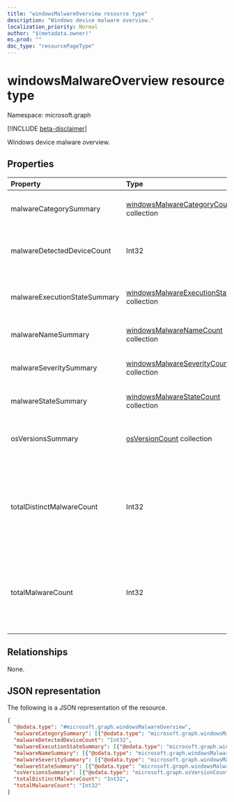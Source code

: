 ```yaml
---
title: "windowsMalwareOverview resource type"
description: "Windows device malware overview."
localization_priority: Normal
author: "$(metadata.owner)"
ms.prod: ""
doc_type: "resourcePageType"
---
```


# windowsMalwareOverview resource type

Namespace: microsoft.graph

[!INCLUDE [beta-disclaimer](../../includes/beta-disclaimer.md)]

Windows device malware overview.

## Properties

| Property                     | Type                                                                                              | Description                                                                                        |
| :--------------------------- | :------------------------------------------------------------------------------------------------ | :------------------------------------------------------------------------------------------------- |
| malwareCategorySummary       | [windowsMalwareCategoryCount](../resources/windowsmalwarecategorycount.md) collection             | Count of devices per malware category                                                              |
| malwareDetectedDeviceCount   | Int32                                                                                             | Count of devices with malware detected in the last 30 days                                         |
| malwareExecutionStateSummary | [windowsMalwareExecutionStateCount](../resources/windowsmalwareexecutionstatecount.md) collection | Count of devices per malware execution state                                                       |
| malwareNameSummary           | [windowsMalwareNameCount](../resources/windowsmalwarenamecount.md) collection                     | Count of devices per malware                                                                       |
| malwareSeveritySummary       | [windowsMalwareSeverityCount](../resources/windowsmalwareseveritycount.md) collection             | Count of active malware per malware severity                                                       |
| malwareStateSummary          | [windowsMalwareStateCount](../resources/windowsmalwarestatecount.md) collection                   | Count of devices per malware state                                                                 |
| osVersionsSummary            | [osVersionCount](../resources/osversioncount.md) collection                                       | Count of devices with malware per windows OS version                                               |
| totalDistinctMalwareCount    | Int32                                                                                             | Count of all distinct malwares detected across all devices. Valid values -2147483648 to 2147483647 |
| totalMalwareCount            | Int32                                                                                             | Count of all malware detections across all devices. Valid values -2147483648 to 2147483647         |

## Relationships

None.

## JSON representation

The following is a JSON representation of the resource.

<!-- {
  "blockType": "resource",
  "@odata.type": "microsoft.graph.windowsMalwareOverview",
}
-->

```json
{
  "@odata.type": "#microsoft.graph.windowsMalwareOverview",
  "malwareCategorySummary": [{"@odata.type": "microsoft.graph.windowsMalwareCategoryCount"}],
  "malwareDetectedDeviceCount": "Int32",
  "malwareExecutionStateSummary": [{"@odata.type": "microsoft.graph.windowsMalwareExecutionStateCount"}],
  "malwareNameSummary": [{"@odata.type": "microsoft.graph.windowsMalwareNameCount"}],
  "malwareSeveritySummary": [{"@odata.type": "microsoft.graph.windowsMalwareSeverityCount"}],
  "malwareStateSummary": [{"@odata.type": "microsoft.graph.windowsMalwareStateCount"}],
  "osVersionsSummary": [{"@odata.type": "microsoft.graph.osVersionCount"}],
  "totalDistinctMalwareCount": "Int32",
  "totalMalwareCount": "Int32"
}
```
